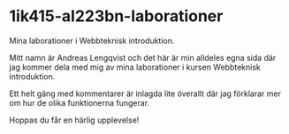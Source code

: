 1ik415-al223bn-laborationer
===========================

Mina laborationer i Webbteknisk introduktion.

Mitt namn är Andreas Lengqvist och det här är
min alldeles egna sida där jag kommer dela med mig
av mina laborationer i kursen Webbteknisk introduktion.

Ett helt gäng med kommentarer är inlagda lite överallt där jag förklarar
mer om hur de olika funktionerna fungerar.

Hoppas du får en härlig upplevelse!
